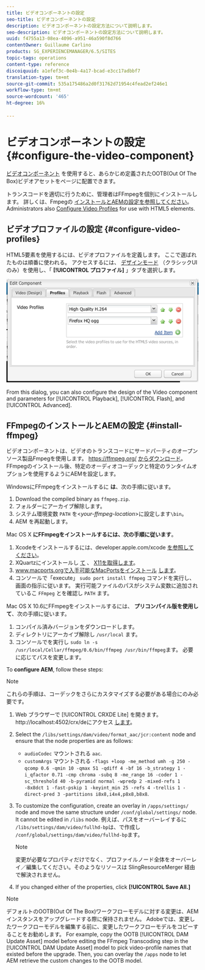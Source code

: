 ```yaml
---
title: ビデオコンポーネントの設定
seo-title: ビデオコンポーネントの設定
description: ビデオコンポーネントの設定方法について説明します。
seo-description: ビデオコンポーネントの設定方法について説明します。
uuid: f4755a13-08ea-4096-a951-46a590f8d766
contentOwner: Guillaume Carlino
products: SG_EXPERIENCEMANAGER/6.5/SITES
topic-tags: operations
content-type: reference
discoiquuid: a1efef3c-0e4b-4a17-bcad-e3cc17adbbf7
translation-type: tm+mt
source-git-commit: 535a175486a2d0f31762d71954c4fead2ef246e1
workflow-type: tm+mt
source-wordcount: '465'
ht-degree: 16%

---
```



# ビデオコンポーネントの設定 {#configure-the-video-component}

[ビデオコンポーネント](/help/sites-authoring/default-components-foundation.md#video) を使用すると、あらかじめ定義されたOOTB(Out Of The Box)ビデオアセットをページに配置できます。

トランスコードを適切に行うために、管理者はFFmpegを個別にインストールします。 詳しくは、Fmpegの [インストールとAEMの設定を参照してください](#install-ffmpeg)。 Administrators also [Configure Video Profiles](#configure-video-profiles) for use with HTML5 elements.

## ビデオプロファイルの設定 {#configure-video-profiles}

HTML5要素を使用するには、ビデオプロファイルを定義します。 ここで選ばれたものは順番に使われる。 アクセスするには、 [デザインモード](/help/sites-authoring/default-components-designmode.md) （クラシックUIのみ）を使用し、「 **[!UICONTROL プロファイル]** 」タブを選択します。

![chlimage_1-317](assets/chlimage_1-317.png)

From this dialog, you can also configure the design of the Video component and parameters for [!UICONTROL Playback], [!UICONTROL Flash], and [!UICONTROL Advanced].

## FFmpegのインストールとAEMの設定 {#install-ffmpeg}

ビデオコンポーネントは、ビデオのトランスコードにサードパーティのオープンソース製品Fmpegを使用します。 https://ffmpeg.org/ [からダウンロード](https://ffmpeg.org/)。 FFmpegのインストール後、特定のオーディオコーデックと特定のランタイムオプションを使用するようにAEMを設定します。

WindowsにFFmpegをインストールするに **は**、次の手順に従います。

1. Download the compiled binary as `ffmpeg.zip`.
1. フォルダーにアーカイブ解除します。
1. システム環境変数 `PATH` を&lt;*your-ffmpeg-location*>に設定します`\bin`。
1. AEM を再起動します。

Mac OS X **にFFmpegをインストールするには、次の手順に従います**。

1. Xcodeをインストールするには、developer.apple.com/xcode [を参照してください](https://developer.apple.com/xcode/)。
1. XQuartzにインストールし [て](https://www.xquartz.org) 、 [X11を取得します](https://support.apple.com/ja-jp/HT201341)。
1. www.macports.orgで入手可能なMacPortsをインストール [します](https://www.macports.org/)。
1. コンソールで「execute」 `sudo port install ffmpeg` コマンドを実行し、画面の指示に従います。 実行可能ファイルのパスがシステム変数に追加されているこ `FFmpeg` とを確認し `PATH` ます。

Mac OS X 10.6にFFmpegをインストールするには、 **プリコンパイル版を使用して**、次の手順に従います。

1. コンパイル済みバージョンをダウンロードします。
1. ディレクトリにアーカイブ解除し `/usr/local` ます。
1. コンソールでを実行し `sudo ln -s /usr/local/Cellar/ffmpeg/0.6/bin/ffmpeg /usr/bin/ffmpeg`ます。 必要に応じてパスを変更します。

To **configure AEM**, follow these steps:

>[!NOTE]
>
>これらの手順は、コーデックをさらにカスタマイズする必要がある場合にのみ必要です。

1. Web ブラウザーで [!UICONTROL CRXDE Lite] を開きます。http://localhost:4502/crx/deにアクセス [します](http://localhost:4502/crx/de)。
2. Select the `/libs/settings/dam/video/format_aac/jcr:content` node and ensure that the node properties are as follows:

   * `audioCodec` マウントされる `aac`.
   * `customArgs` マウントされる `-flags +loop -me_method umh -g 250 -qcomp 0.6 -qmin 10 -qmax 51 -qdiff 4 -bf 16 -b_strategy 1 -i_qfactor 0.71 -cmp chroma -subq 8 -me_range 16 -coder 1 -sc_threshold 40 -b-pyramid normal -wpredp 2 -mixed-refs 1 -8x8dct 1 -fast-pskip 1 -keyint_min 25 -refs 4 -trellis 1 -direct-pred 3 -partitions i8x8,i4x4,p8x8,b8x8`.

3. To customize the configuration, create an overlay in `/apps/settings/` node and move the same structure under `/conf/global/settings/` node. It cannot be edited in `/libs` node. 例えば、パスをオーバーレイするに `/libs/settings/dam/video/fullhd-bp`は、で作成し `/conf/global/settings/dam/video/fullhd-bp`ます。

   >[!NOTE]
   >
   >変更が必要なプロパティだけでなく、プロファイルノード全体をオーバーレイ／編集してください。そのようなリソースは SlingResourceMerger 経由で解決されません。

4. If you changed either of the properties, click **[!UICONTROL Save All.]**

>[!NOTE]
>
>デフォルトのOOTB(Out Of The Box)ワークフローモデルに対する変更は、AEMインスタンスをアップグレードする際に保持されません。 Adobeでは、変更したワークフローモデルを編集する前に、変更したワークフローモデルをコピーすることをお勧めします。 For example, copy the OOTB [!UICONTROL DAM Update Asset] model before editing the FFmpeg Transcoding step in the [!UICONTROL DAM Update Asset] model to pick video-profile names that existed before the upgrade. Then, you can overlay the `/apps` node to let AEM retrieve the custom changes to the OOTB model.
